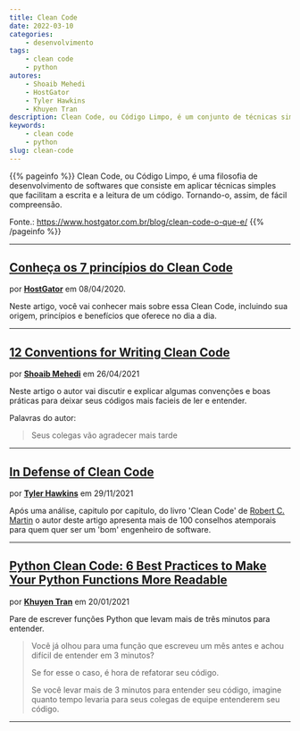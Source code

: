 ```yaml
---
title: Clean Code
date: 2022-03-10
categories:
    - desenvolvimento
tags:
    - clean code
    - python
autores:
    - Shoaib Mehedi
    - HostGator
    - Tyler Hawkins
    - Khuyen Tran
description: Clean Code, ou Código Limpo, é um conjunto de técnicas simples que facilitam a escrita e a leitura de um código.
keywords:
    - clean code
    - python
slug: clean-code
---
```


{{% pageinfo %}}
Clean Code, ou Código Limpo, é uma filosofia de desenvolvimento de softwares que consiste em aplicar técnicas simples que facilitam a escrita e a leitura de um código. Tornando-o, assim, de fácil compreensão.

Fonte.: <https://www.hostgator.com.br/blog/clean-code-o-que-e/>
{{% /pageinfo %}}

---

## [Conheça os 7 princípios do Clean Code](https://www.hostgator.com.br/blog/clean-code-o-que-e/)

por [**HostGator**](https://www.hostgator.com.br/blog/author/hostgator/) em 08/04/2020.

Neste artigo, você vai conhecer mais sobre essa Clean Code, incluindo sua origem, princípios e benefícios que oferece no dia a dia.

---

## [12 Conventions for Writing Clean Code](https://betterprogramming.pub/12-conventions-for-writing-clean-code-e16c51e3939a)

por [**Shoaib Mehedi**](/autores/shoaib-mehedi/) em 26/04/2021

Neste artigo o autor vai discutir e explicar algumas convenções e boas práticas para deixar seus códigos mais facieis de ler e entender.

Palavras do autor:

> Seus colegas vão agradecer mais tarde

---

## [In Defense of Clean Code](https://levelup.gitconnected.com/in-defense-of-clean-code-2592165487d4)

por [**Tyler Hawkins**](/autores/tyler-hawkins/) em 29/11/2021

Após uma análise, capitulo por capitulo, do livro 'Clean Code' de [Robert C. Martin](https://en.wikipedia.org/wiki/Robert_C._Martin) o autor deste artigo apresenta mais de 100 conselhos atemporais para quem quer ser um 'bom' engenheiro de software.

---

## [Python Clean Code: 6 Best Practices to Make Your Python Functions More Readable](https://towardsdatascience.com/python-clean-code-6-best-practices-to-make-your-python-functions-more-readable-7ea4c6171d60)

por [**Khuyen Tran**](/autores/khuyen-tran/) em 20/01/2021

Pare de escrever funções Python que levam mais de três minutos para entender.

> Você já olhou para uma função que escreveu um mês antes e achou difícil de entender em 3 minutos?
>
> Se for esse o caso, é hora de refatorar seu código.
>
> Se você levar mais de 3 minutos para entender seu código, imagine quanto tempo levaria para seus colegas de equipe entenderem seu código.

---
